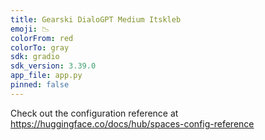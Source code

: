 ```yaml
---
title: Gearski DialoGPT Medium Itskleb
emoji: 📉
colorFrom: red
colorTo: gray
sdk: gradio
sdk_version: 3.39.0
app_file: app.py
pinned: false
---
```


Check out the configuration reference at https://huggingface.co/docs/hub/spaces-config-reference
